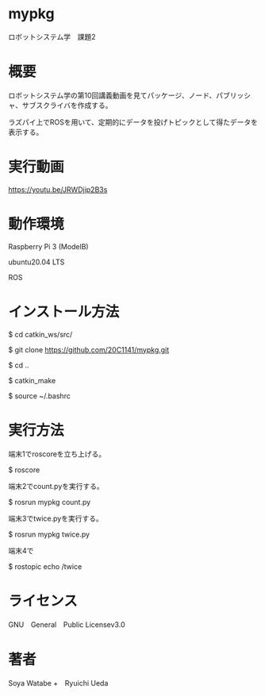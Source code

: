 # mypkg
ロボットシステム学　課題2

# 概要
ロボットシステム学の第10回講義動画を見てパッケージ、ノード、パブリッシャ、サブスクライバを作成する。

ラズパイ上でROSを用いて、定期的にデータを投げトピックとして得たデータを表示する。

# 実行動画
https://youtu.be/JRWDjip2B3s

# 動作環境
Raspberry Pi 3 (ModelB)

ubuntu20.04 LTS

ROS

# インストール方法
$ cd catkin_ws/src/

$ git clone https://github.com/20C1141/mypkg.git

$ cd .. 

$ catkin_make

$ source ~/.bashrc

# 実行方法
端末1でroscoreを立ち上げる。

$ roscore

端末2でcount.pyを実行する。

$ rosrun mypkg count.py

端末3でtwice.pyを実行する。

$ rosrun mypkg twice.py

端末4で

$ rostopic echo /twice


# ライセンス
GNU　General　Public Licensev3.0

# 著者
Soya Watabe +　Ryuichi Ueda
